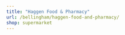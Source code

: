 ```yaml
---
title: "Haggen Food & Pharmacy"
url: /bellingham/haggen-food-and-pharmacy/
shop: supermarket
---
```


